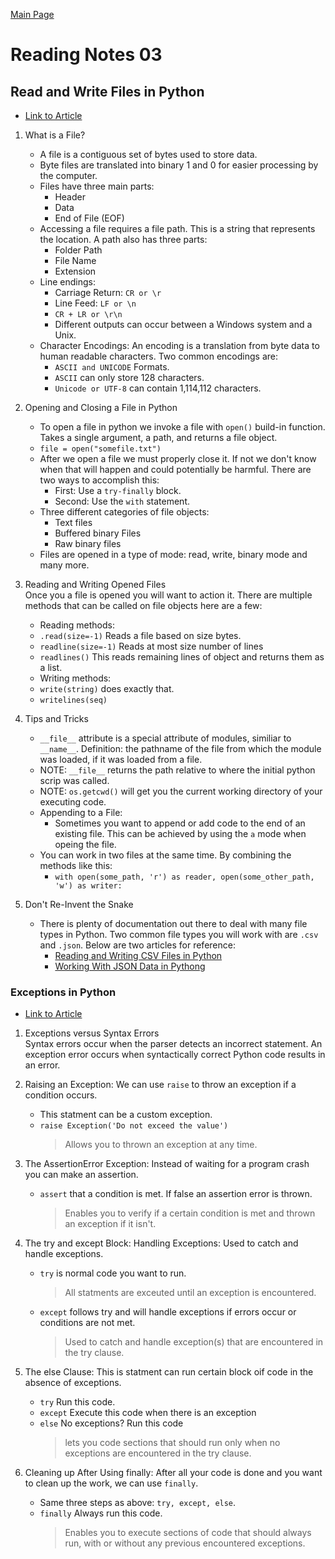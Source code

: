 [Main Page](../README.md)

# Reading Notes 03

## Read and Write Files in Python

- [Link to Article](https://realpython.com/read-write-files-python/)

1. What is a File?

   - A file is a contiguous set of bytes used to store data.
   - Byte files are translated into binary 1 and 0 for easier processing by the computer.
   - Files have three main parts:
     - Header
     - Data
     - End of File (EOF)
   - Accessing a file requires a file path. This is a string that represents the location. A path also has three parts:
     - Folder Path
     - File Name
     - Extension
   - Line endings:
     - Carriage Return: `CR or \r`
     - Line Feed: `LF or \n`
     - `CR + LR or \r\n`
     - Different outputs can occur between a Windows system and a Unix.
   - Character Encodings: An encoding is a translation from byte data to human readable characters. Two common encodings are:
     - `ASCII and UNICODE` Formats.
     - `ASCII` can only store 128 characters.
     - `Unicode or UTF-8` can contain 1,114,112 characters.

2. Opening and Closing a File in Python
   - To open a file in python we invoke a file with `open()` build-in function. Takes a single argument, a path, and returns a file object.
   - `file = open("somefile.txt")`
   - After we open a file we must properly close it. If not we don't know when that will happen and could potentially be harmful. There are two ways to accomplish this:
     - First: Use a `try-finally` block.
     - Second: Use the `with` statement.
   - Three different categories of file objects:
     - Text files
     - Buffered binary Files
     - Raw binary files
   - Files are opened in a type of mode: read, write, binary mode and many more.
3. Reading and Writing Opened Files  
   Once you a file is opened you will want to action it. There are multiple methods that can be called on file objects here are a few:  
    - Reading methods:  
    - `.read(size=-1)` Reads a file based on size bytes.  
    - `readline(size=-1)` Reads at most size number of lines  
    - `readlines()` This reads remaining lines of object and returns them as a list.  
    - Writing methods:  
    - `write(string)` does exactly that.  
    - `writelines(seq)`
4. Tips and Tricks
   - `__file__` attribute is a special attribute of modules, similiar to `__name__`. Definition: the pathname of the file from which the module was loaded, if it was loaded from a file.
   - NOTE: `__file__` returns the path relative to where the initial python scrip was called.
   - NOTE: `os.getcwd()` will get you the current working directory of your executing code.
   - Appending to a File:
     - Sometimes you want to append or add code to the end of an existing file. This can be achieved by using the `a` mode when opeing the file.
   - You can work in two files at the same time. By combining the methods like this:
     - `with open(some_path, 'r') as reader, open(some_other_path, 'w') as writer: `
5. Don't Re-Invent the Snake
   - There is plenty of documentation out there to deal with many file types in Python. Two common file types you will work with are `.csv` and `.json`. Below are two articles for reference:
     - [Reading and Writing CSV Files in Python](https://realpython.com/python-csv/)
     - [Working With JSON Data in Pythong](https://realpython.com/python-json/)

### Exceptions in Python

- [Link to Article](https://realpython.com/python-exceptions/)

1. Exceptions versus Syntax Errors  
   Syntax errors occur when the parser detects an incorrect statement. An exception error occurs when syntactically correct Python code results in an error.

2. Raising an Exception: We can use `raise` to throw an exception if a condition occurs.

   - This statment can be a custom exception.
   - `raise Exception('Do not exceed the value')`
     > Allows you to thrown an exception at any time.

3. The AssertionError Exception: Instead of waiting for a program crash you can make an assertion.

   - `assert` that a condition is met. If false an assertion error is thrown.
     > Enables you to verify if a certain condition is met and thrown an exception if it isn't.

4. The try and except Block: Handling Exceptions: Used to catch and handle exceptions.

   - `try` is normal code you want to run.
     > All statments are exceuted until an exception is encountered.
   - `except` follows try and will handle exceptions if errors occur or conditions are not met.
     > Used to catch and handle exception(s) that are encountered in the try clause.

5. The else Clause: This is statment can run certain block oif code in the absence of exceptions.

   - `try` Run this code.
   - `except` Execute this code when there is an exception
   - `else` No exceptions? Run this code
     > lets you code sections that should run only when no exceptions are encountered in the try clause.

6. Cleaning up After Using finally: After all your code is done and you want to clean up the work, we can use `finally`.
   - Same three steps as above: `try, except, else`.
   - `finally` Always run this code.
     > Enables you to execute sections of code that should always run, with or without any previous encountered exceptions.
